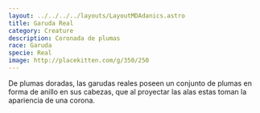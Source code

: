```yaml
---
layout: ../../../../layouts/LayoutMDAdanics.astro
title: Garuda Real
category: Creature
description: Coronada de plumas
race: Garuda
specie: Real
image: http://placekitten.com/g/350/250
---
```

De plumas doradas, las garudas reales poseen un conjunto de plumas en forma de anillo en sus cabezas, que al proyectar las alas estas toman la apariencia de una corona. 
